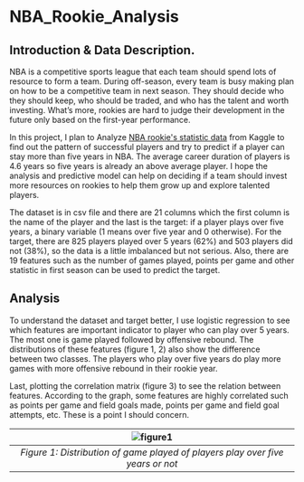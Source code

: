 # NBA_Rookie_Analysis
## Introduction & Data Description.
NBA is a competitive sports league that each team should spend lots of resource to form a team. During off-season, every team is busy making plan on how to be a competitive team in next season. They should decide who they should keep, who should be traded, and who has the talent and worth investing. What’s more, rookies are hard to judge their development in the future only based on the first-year performance. 

In this project, I plan to Analyze [NBA rookie's statistic data](https://www.kaggle.com/sveneschlbeck/nba-players-career-duration) from Kaggle to find out the pattern of successful players and try to predict if a player can stay more than five years in NBA. The average career duration of players is 4.6 years so five years is already an above average player. I hope the analysis and predictive model can help on deciding if a team should invest more resources on rookies to help them grow up and explore talented players.

The dataset is in csv file and there are 21 columns which the first column is the name of the player and the last is the target: if a player plays over five years, a binary variable (1 means over five year and 0 otherwise). For the target, there are 825 players played over 5 years (62%) and 503 players did not (38%), so the data is a little imbalanced but not serious. Also, there are 19 features such as the number of games played, points per game and other statistic in first season can be used to predict the target.

## Analysis
To understand the dataset and target better, I use logistic regression to see which features are important indicator to player who can play over 5 years. The most one is game played followed by offensive rebound. The distributions of these features (figure 1, 2) also show the difference between two classes. The players who play over five years do play more games with more offensive rebound in their rookie year. 

Last, plotting the correlation matrix (figure 3) to see the relation between features. According to the graph, some features are highly correlated such as points per game and field goals made, points per game and field goal attempts, etc. These is a point I should concern.


| ![figure1](NBA_Rookie_Analysis/Graph/figure_1.png) | 
|:--:| 
| *Figure 1: Distribution of game played of players play over five years or not* |